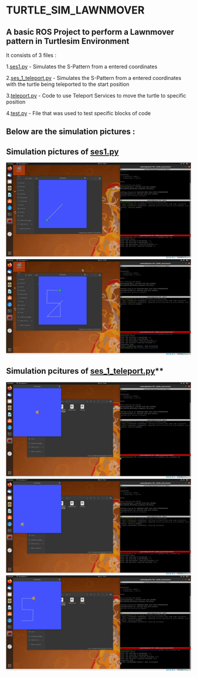 # TURTLE_SIM_LAWNMOVER
## A basic ROS Project to perform a Lawnmover pattern in Turtlesim Environment


It consists of 3 files : 

1.[ses1.py](https://github.com/Aravind-Adhith/Turtle_Sim_Lawnmover/blob/main/ses/src/ses_1.py) - Simulates the S-Pattern from a entered coordinates

2.[ses_1_teleport.py](https://github.com/Aravind-Adhith/Turtle_Sim_Lawnmover/blob/main/ses/src/ses_1_teleport.py) - Simulates the S-Pattern from a entered coordinates with the turtle being teleported to the start position

3.[teleport.py](https://github.com/Aravind-Adhith/Turtle_Sim_Lawnmover/blob/main/ses/src/teleport.py) - Code to use Teleport Services to move the turtle to specific position

4.[test.py](https://github.com/Aravind-Adhith/Turtle_Sim_Lawnmover/blob/main/ses/src/test.py) - File that was used to test specific blocks of code


## Below are the simulation pictures :

## Simulation pictures of [ses1.py](https://github.com/Aravind-Adhith/Turtle_Sim_Lawnmover/blob/main/ses/src/ses_1.py)

![1](https://github.com/Aravind-Adhith/Turtle_Sim_Lawnmover/blob/main/Pictures/SES1/1.png)
![2](https://github.com/Aravind-Adhith/Turtle_Sim_Lawnmover/blob/main/Pictures/SES1/2.png)

## Simulation pcitures of [ses_1_teleport.py](https://github.com/Aravind-Adhith/Turtle_Sim_Lawnmover/blob/main/ses/src/ses_1_teleport.py)**
![1](https://github.com/Aravind-Adhith/Turtle_Sim_Lawnmover/blob/main/Pictures/SES1-Teleport/1A.png)
![2](https://github.com/Aravind-Adhith/Turtle_Sim_Lawnmover/blob/main/Pictures/SES1-Teleport/2A.png)
![3](https://github.com/Aravind-Adhith/Turtle_Sim_Lawnmover/blob/main/Pictures/SES1-Teleport/3A.png)

